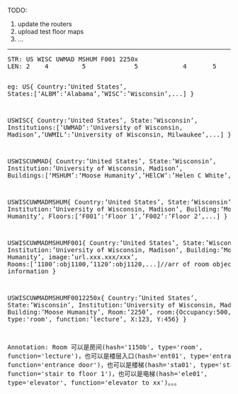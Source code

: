 TODO:
<ol>
<li>update the routers</li>
<li>upload test floor maps</li>
<li>...</li>
</ol>

<hr>
<pre>
STR: US WISC UWMAD MSHUM F001 2250x
LEN: 2    4         5             5            4       5

eg:
US{
Country:’United States’,
 States:[‘ALBM’:’Alabama’,’WISC’:’Wisconsin’,...]
}

USWISC{
	Country:’United States’,
State:’Wisconsin’,
 Institutions:[‘UWMAD’:‘University of Wisconsin, Madison’,’UWMIL’:’University of Wisconsin, Milwaukee’,...]
}

USWISCUWMAD{
Country:’United States’,
State:’Wisconsin’,
Institution:’University of Wisconsin, Madison’, 
Buildings:[‘MSHUM’:‘Moose Humanity’,’HElCW’:’Helen C White’,...]
}

USWISCUWMADMSHUM{
	Country:’United States’,
State:’Wisconsin’,
Institution:’University of Wisconsin, Madison’, 
	Building:’Moose Humanity’,
Floors:[‘F001’:’Floor 1’,’F002’:’Floor 2’,...]
}

USWISCUWMADMSHUMF001{
	Country:’United States’,
State:’Wisconsin’,
Institution:’University of Wisconsin, Madison’, 
	Building:’Moose Humanity’,
image:’url.xxx.xxx/xxx’,
Rooms:[‘1100’:obj1100,’1120’:obj1120,...]//arr of room objects, need xy information
}


USWISCUWMADMSHUMF0012250x{
	Country:’United States’,
State:’Wisconsin’,
Institution:’University of Wisconsin, Madison’, 
	Building:’Moose Humanity’,
Room:’2250’,
room:{Occupancy:500,
type:'room',
function:’lecture’,
X:123,
Y:456}
}


Annotation:
Room 可以是房间(hash='1150b', type='room', function='lecture')，也可以是楼层入口(hash='ent01', type='entrance', function='entrance door')，也可以是楼梯(hash='sta01', type='stair', function='stair to floor 1')，也可以是电梯(hash='ele01', type='elevator', function='elevator to xx')。。。
</pre>
